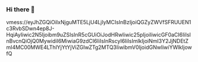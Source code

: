 ### Hi there 👋

<!--
**hamit19/hamit19** is a ✨ _special_ ✨ repository because its `README.md` (this file) appears on your GitHub profile.

Here are some ideas to get you started:

- 🔭 I’m currently working on ...
- 🌱 I’m currently learning ...
- 👯 I’m looking to collaborate on ...
- 🤔 I’m looking for help with ...
- 💬 Ask me about ...
- 📫 How to reach me: ...
- 😄 Pronouns: ...
- ⚡ Fun fact: ...
-->

vmess://eyJhZGQiOiIxNjguMTE5LjU4LjIyMCIsInBzIjoiQGZyZWVfSFRUUEN1c3RvbSDwn4ep8J-HqiAyIiwic2N5Ijoibm9uZSIsInR5cGUiOiJodHRwIiwic25pIjoiIiwicGF0aCI6IiIsInBvcnQiOjQ0MywidiI6MiwiaG9zdCI6IiIsInRscyI6IiIsImlkIjoiNmI3Y2JjNDEtZmI4MC00MWE4LThlYjYtYjViZGIwZTg2MTQ3IiwibmV0IjoidGNwIiwiYWlkIjowfQ
